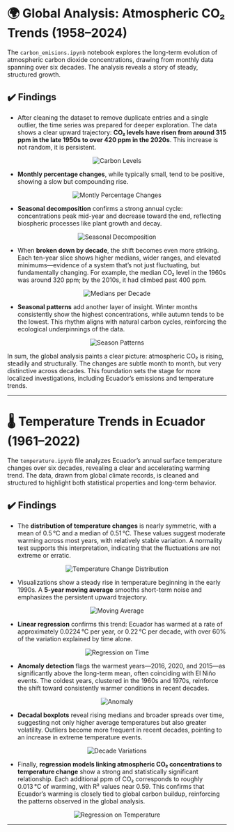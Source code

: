 # 🌍 Global Analysis: Atmospheric CO₂ Trends (1958–2024)
The `carbon_emisions.ipynb` notebook explores the long-term evolution of atmospheric carbon dioxide concentrations, drawing from monthly data spanning over six decades. The analysis reveals a story of steady, structured growth.

## ✔️ Findings
- After cleaning the dataset to remove duplicate entries and a single outlier, the time series was prepared for deeper exploration. The data shows a clear upward trajectory: **CO₂ levels have risen from around 315 ppm in the late 1950s to over 420 ppm in the 2020s**. This increase is not random, it is persistent.

<p align="center">
  <img src="assets/trend.jpeg" alt="Carbon Levels">
</p>

- **Monthly percentage changes**, while typically small, tend to be positive, showing a slow but compounding rise.

<p align="center">
  <img src="assets/month_changes.jpeg" alt="Montly Percentage Changes">
</p>

- **Seasonal decomposition** confirms a strong annual cycle: concentrations peak mid-year and decrease toward the end, reflecting biospheric processes like plant growth and decay.

<p align="center">
  <img src="assets/decomposition.jpeg" alt="Seasonal Decomposition">
</p>

- When **broken down by decade**, the shift becomes even more striking. Each ten-year slice shows higher medians, wider ranges, and elevated minimums—evidence of a system that’s not just fluctuating, but fundamentally changing. For example, the median CO₂ level in the 1960s was around 320 ppm; by the 2010s, it had climbed past 400 ppm.

<p align="center">
  <img src="assets/decades.jpeg" alt="Medians per Decade">
</p>

- **Seasonal patterns** add another layer of insight. Winter months consistently show the highest concentrations, while autumn tends to be the lowest. This rhythm aligns with natural carbon cycles, reinforcing the ecological underpinnings of the data.

<p align="center">
  <img src="assets/seasons.jpeg" alt="Season Patterns">
</p>

In sum, the global analysis paints a clear picture: atmospheric CO₂ is rising, steadily and structurally. The changes are subtle month to month, but very distinctive across decades. This foundation sets the stage for more localized investigations, including Ecuador’s emissions and temperature trends.

---

# 🌡️ Temperature Trends in Ecuador (1961–2022)
The `temperature.ipynb` file analyzes Ecuador’s annual surface temperature changes over six decades, revealing a clear and accelerating warming trend. The data, drawn from global climate records, is cleaned and structured to highlight both statistical properties and long-term behavior.

## ✔️ Findings
- The **distribution of temperature changes** is nearly symmetric, with a mean of 0.5 °C and a median of 0.51 °C. These values suggest moderate warming across most years, with relatively stable variation. A normality test supports this interpretation, indicating that the fluctuations are not extreme or erratic.

<p align="center">
  <img src="assets/dist_temp_ecu.jpeg" alt="Temperature Change Distribution">
</p>

- Visualizations show a steady rise in temperature beginning in the early 1990s. A **5-year moving average** smooths short-term noise and emphasizes the persistent upward trajectory.

<p align="center">
  <img src="assets/moving.jpeg" alt="Moving Average">
</p>

- **Linear regression** confirms this trend: Ecuador has warmed at a rate of approximately 0.0224 °C per year, or 0.22 °C per decade, with over 60% of the variation explained by time alone.

<p align="center">
  <img src="assets/reg_time.jpeg" alt="Regression on Time">
</p>

- **Anomaly detection** flags the warmest years—2016, 2020, and 2015—as significantly above the long-term mean, often coinciding with El Niño events. The coldest years, clustered in the 1960s and 1970s, reinforce the shift toward consistently warmer conditions in recent decades.

<p align="center">
  <img src="assets/anomaly.jpeg" alt="Anomaly">
</p>

- **Decadal boxplots** reveal rising medians and broader spreads over time, suggesting not only higher average temperatures but also greater volatility. Outliers become more frequent in recent decades, pointing to an increase in extreme temperature events.

<p align="center">
  <img src="assets/box_decade.jpeg" alt="Decade Variations">
</p>

- Finally, **regression models linking atmospheric CO₂ concentrations to temperature change** show a strong and statistically significant relationship. Each additional ppm of CO₂ corresponds to roughly 0.013 °C of warming, with R² values near 0.59. This confirms that Ecuador’s warming is closely tied to global carbon buildup, reinforcing the patterns observed in the global analysis.

<p align="center">
  <img src="assets/reg_change.jpeg" alt="Regression on Temperature">
</p>

---
